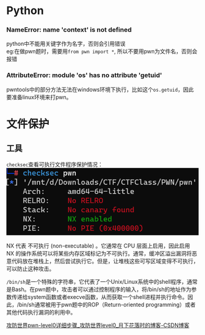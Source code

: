 # Python

### NameError: name 'context' is not defined
python中不能用关键字作为名字，否则会引用错误  
eg:在做pwn题时，需要用`from pwn import *`, 所以不要用pwn为文件名，否则会报错

### AttributeError: module 'os' has no attribute 'getuid'
pwntools中的部分方法无法在windows环境下执行，比如这个`os.getuid`，因此要准备linux环境来打pwn。


# 文件保护

## 工具

`checksec`查看可执行文件程序保护情况：
![](../../attachments/Pasted%20image%2020230905233647.png)

NX 代表 不可执行 (non-executable) 。它通常在 CPU 层面上启用，因此启用 NX 的操作系统可以将某些内存区域标记为不可执行。通常，缓冲区溢出漏洞将恶意代码放在堆栈上，然后尝试执行它。但是，让堆栈这些可写区域变得不可执行，可以防止这种攻击。

`/bin/sh`是一个特殊的字符串，它代表了一个Unix/Linux系统中的shell程序，通常是Bash。在pwn题中，攻击者可以通过控制程序的输入，将/bin/sh的地址作为参数传递给system函数或者execve函数，从而获取一个shell进程并执行命令。因此，/bin/sh通常被用于pwn题中的ROP（Return-oriented programming）或者其他代码执行漏洞的利用中。


[攻防世界pwn-level0详细步骤_攻防世界level0_月下花落时的博客-CSDN博客](https://blog.csdn.net/m0_74047686/article/details/129259690)